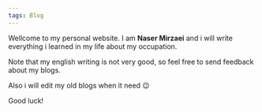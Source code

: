 ```yaml
---
tags: Blog
---
```

Wellcome to my personal website. I am **Naser Mirzaei** and i will write everything i learned in my life about my occupation.

Note that my english writing is not very good, so feel free to send feedback about my blogs.

Also i will edit my old blogs when it need :wink:

Good luck!
